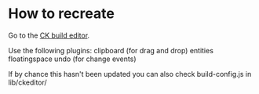How to recreate
=====

Go to the [CK build editor](http://ckeditor.com/builder).

Use the following plugins:
    clipboard (for drag and drop)
    entities
    floatingspace
    undo (for change events)

If by chance this hasn't been updated you can also check build-config.js in
lib/ckeditor/
